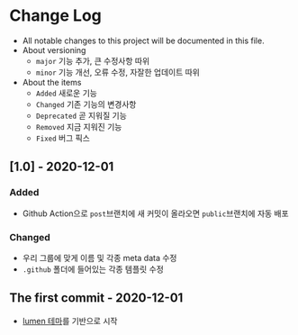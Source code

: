 # Change Log

- All notable changes to this project will be documented in this file.
- About versioning
  - `major` 기능 추가, 큰 수정사항 따위
  - `minor` 기능 개선, 오류 수정, 자잘한 업데이트 따위
- About the items
  - `Added` 새로운 기능
  - `Changed` 기존 기능의 변경사항
  - `Deprecated` 곧 지워질 기능
  - `Removed` 지금 지워진 기능
  - `Fixed` 버그 픽스

## [1.0] - 2020-12-01
### Added
- Github Action으로 `post`브랜치에 새 커밋이 올라오면 `public`브랜치에 자동 배포
### Changed
- 우리 그룹에 맞게 이름 및 각종 meta data 수정
- `.github` 폴더에 들어있는 각종 템플릿 수정


## The first commit - 2020-12-01
- [lumen 테마](https://github.com/alxshelepenok/gatsby-starter-lumen)를 기반으로 시작

